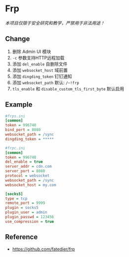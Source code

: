 # Frp

*本项目仅限于安全研究和教学，严禁用于非法用途！*

## Change

1. 删除 Admin UI 模块
2. `-c` 参数支持HTTP远程加载
3. 添加 `del_enable` 自删除文件
4. 添加 `websocket_host` 域前置
5. 添加 `dingding_token` 钉钉通知
6. 添加 `websocket_path` 默认: `/~!frp`
7. `tls_enable` 和 `disable_custom_tls_first_byte` 默认启用

## Example

```ini
#frps.ini
[common]
token = 996748
bind_port = 8080
websocket_path = /sync
dingding_token = *****

#frpc.ini
[common]
token = 996748
del_enable = true
server_addr = cdn.com
server_port = 8080
protocol = websocket
websocket_path = /sync
websocket_host = my.com

[socks5]
type = tcp
remote_port = 9999
plugin = socks5
plugin_user = admin
plugin_passwd = 123456
use_compression = true
```

## Reference

- https://github.com/fatedier/frp
